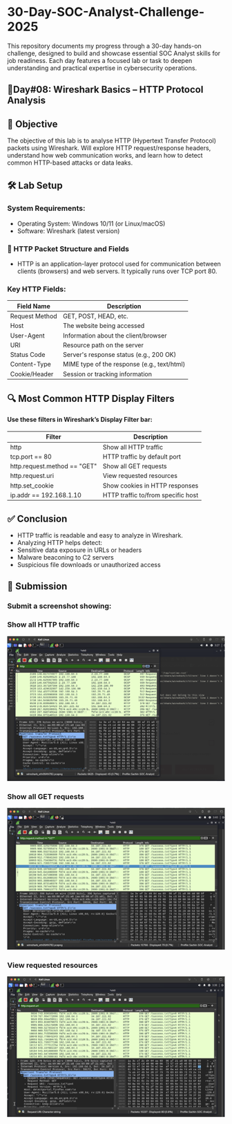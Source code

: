 # 30-Day-SOC-Analyst-Challenge-2025

This repository documents my progress through a 30-day hands-on challenge, designed to build and showcase essential SOC Analyst skills for job readiness. Each day features a focused lab or task to deepen understanding and practical expertise in cybersecurity operations.

## 🚀Day#08: Wireshark Basics – HTTP Protocol Analysis

## 🎯 Objective
The objective of this lab is to analyse HTTP (Hypertext Transfer Protocol) packets using Wireshark. Will explore HTTP request/response headers, understand how web communication works, and learn how to detect common HTTP-based attacks or data leaks.


## 🛠️ Lab Setup
### System Requirements:
- Operating System: Windows 10/11 (or Linux/macOS)
- Software: Wireshark (latest version)


### 📘 HTTP Packet Structure and Fields
- HTTP is an application-layer protocol used for communication between clients (browsers) and web servers. It typically runs over TCP port 80.

### Key HTTP Fields:

| Field Name	                                             | Description 
|-------------------------------------------------|----------------------------------------------------------------------------|
|Request Method	                                  |          GET, POST, HEAD, etc.|
|Host	                                            | The website being accessed|
|User-Agent                                       |   	Information about the client/browser|
|URI	                                            |     Resource path on the server|
|Status Code                                  	  |    Server's response status (e.g., 200 OK)|
|Content-Type                                	    |  MIME type of the response (e.g., text/html)|
|Cookie/Header                                    |   	Session or tracking information| 


## 🔍 Most Common HTTP Display Filters
#### Use these filters in Wireshark’s Display Filter bar:

| Filter	                                         |    Description 
|--------------------------------------------------|---------------------------------------------------------------------------|
|http	                                             | Show all HTTP traffic
|tcp.port == 80	                                   | HTTP traffic by default port
|http.request.method == "GET"                      |	Show all GET requests
|http.request.uri	                                 | View requested resources
|http.set_cookie	                                 | Show cookies in HTTP responses
|ip.addr == 192.168.1.10                           |	HTTP traffic to/from specific host



## ✅ Conclusion
- HTTP traffic is readable and easy to analyze in Wireshark.
- Analyzing HTTP helps detect:
- Sensitive data exposure in URLs or headers
- Malware beaconing to C2 servers
- Suspicious file downloads or unauthorized access


## 📸 Submission

### Submit a screenshot showing:

### Show all HTTP traffic
![image alt](https://github.com/sachinpatil-soc/30-Day-SOC-Analyst-Challenge-2025/blob/30c278d9bc2835a98fe922f6b18ca18942d3663e/http.png)

### Show all GET requests
![image alt](https://github.com/sachinpatil-soc/30-Day-SOC-Analyst-Challenge-2025/blob/30c278d9bc2835a98fe922f6b18ca18942d3663e/get-request.png)

### View requested resources
![image alt](https://github.com/sachinpatil-soc/30-Day-SOC-Analyst-Challenge-2025/blob/30c278d9bc2835a98fe922f6b18ca18942d3663e/view-request.png)
